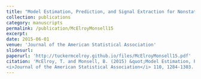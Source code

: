 ```yaml
---
title: "Model Estimation, Prediction, and Signal Extraction for Nonstationary Stock and Flow Time Series Observed at Mixed Frequencies"
collection: publications
category: manuscripts
permalink: /publication/McElroyMonsell15
excerpt: 
date: 2015-06-01
venue: 'Journal of the American Statistical Association'
slidesurl: 
paperurl: 'http://tuckermcelroy.github.io/files/McElroyMonsell15.pdf'
citation: 'McElroy, T. and Monsell, B. (2015) &quot;Model Estimation, Prediction, and Signal Extraction for Nonstationary Stock and Flow Time Series Observed at Mixed Frequencies.&quot; 
<i>Journal of the American Statistical Association</i> 110, 1284-1303.'
---
```

